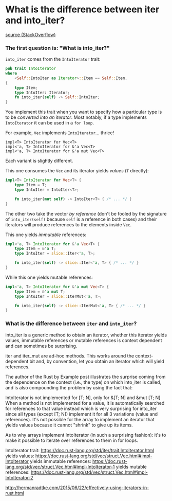 # What is the difference between iter and into_iter?

[source (StackOverflow)](https://stackoverflow.com/questions/34733811/what-is-the-difference-between-iter-and-into-iter#34745885)

### The first question is: "What is into_iter?"

`into_iter` comes from the `IntoIterator` trait:

```rust
pub trait IntoIterator
where
    <Self::IntoIter as Iterator>::Item == Self::Item,
{
    type Item;
    type IntoIter: Iterator;
    fn into_iter(self) -> Self::IntoIter;
}
```

You implement this trait when you want to specify how a particular type is to be
_converted into an iterator_. Most notably, if a type implements `IntoIterator`
it can be used in a `for loop`.

For example, `Vec` implements `IntoIterator`... thrice!

```
impl<T> IntoIterator for Vec<T>
impl<'a, T> IntoIterator for &'a Vec<T>
impl<'a, T> IntoIterator for &'a mut Vec<T>
```

Each variant is slightly different.

This one consumes the `Vec` and its iterator yields _values_ (`T` directly):

```rust
impl<T> IntoIterator for Vec<T> {
    type Item = T;
    type IntoIter = IntoIter<T>;

    fn into_iter(mut self) -> IntoIter<T> { /* ... */ }
}
```

The other two take the vector _by reference_ (don't be fooled by the signature
of `into_iter(self)` because `self` is a reference in both cases) and their
iterators will produce references to the elements inside `Vec`.

This one yields _immutable_ references:

```rust
impl<'a, T> IntoIterator for &'a Vec<T> {
    type Item = &'a T;
    type IntoIter = slice::Iter<'a, T>;

    fn into_iter(self) -> slice::Iter<'a, T> { /* ... */ }
}
```

While this one yields mutable references:

```rust
impl<'a, T> IntoIterator for &'a mut Vec<T> {
    type Item = &'a mut T;
    type IntoIter = slice::IterMut<'a, T>;

    fn into_iter(self) -> slice::IterMut<'a, T> { /* ... */ }
}
```

### What is the difference between `iter` and `into_iter`?

into_iter is a generic method to obtain an iterator, whether this iterator yields values, immutable references or mutable references is context dependent and can sometimes be surprising.

iter and iter_mut are ad-hoc methods. This works around the context-dependent bit and, by convention, let you obtain an iterator which will yield references.

The author of the Rust by Example post illustrates the surprise coming from the dependence on the context (i.e., the type) on which into_iter is called, and is also compounding the problem by using the fact that:

IntoIterator is not implemented for [T; N], only for &[T; N] and &mut [T; N]
When a method is not implemented for a value, it is automatically searched for references to that value instead
which is very surprising for into_iter since all types (except [T; N]) implement it for all 3 variations (value and references). It's not possible for the array to implement an iterator that yields values because it cannot "shrink" to give up its items.

As to why arrays implement IntoIterator (in such a surprising fashion): it's to make it possible to iterate over references to them in for loops.

IntoIterator trait: https://doc.rust-lang.org/std/iter/trait.IntoIterator.html
yields values: https://doc.rust-lang.org/std/vec/struct.Vec.html#impl-IntoIterator
yields immutable references: https://doc.rust-lang.org/std/vec/struct.Vec.html#impl-IntoIterator-1
yields mutable references: https://doc.rust-lang.org/std/vec/struct.Vec.html#impl-IntoIterator-2

http://hermanradtke.com/2015/06/22/effectively-using-iterators-in-rust.html
